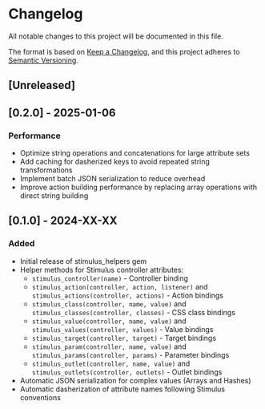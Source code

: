 # Changelog

All notable changes to this project will be documented in this file.

The format is based on [Keep a Changelog](https://keepachangelog.com/en/1.0.0/),
and this project adheres to [Semantic Versioning](https://semver.org/spec/v2.0.0.html).

## [Unreleased]

## [0.2.0] - 2025-01-06

### Performance
- Optimize string operations and concatenations for large attribute sets
- Add caching for dasherized keys to avoid repeated string transformations
- Implement batch JSON serialization to reduce overhead
- Improve action building performance by replacing array operations with direct string building

## [0.1.0] - 2024-XX-XX

### Added
- Initial release of stimulus_helpers gem
- Helper methods for Stimulus controller attributes:
  - `stimulus_controller(name)` - Controller binding
  - `stimulus_action(controller, action, listener)` and `stimulus_actions(controller, actions)` - Action bindings
  - `stimulus_class(controller, name, value)` and `stimulus_classes(controller, classes)` - CSS class bindings
  - `stimulus_value(controller, name, value)` and `stimulus_values(controller, values)` - Value bindings
  - `stimulus_target(controller, target)` - Target bindings
  - `stimulus_param(controller, name, value)` and `stimulus_params(controller, params)` - Parameter bindings
  - `stimulus_outlet(controller, name, value)` and `stimulus_outlets(controller, outlets)` - Outlet bindings
- Automatic JSON serialization for complex values (Arrays and Hashes)
- Automatic dasherization of attribute names following Stimulus conventions
